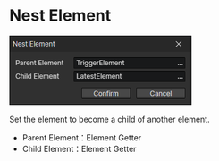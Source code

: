 # Nest Element

![](img/nestElement-1.png)

Set the element to become a child of another element.

- Parent Element：Element Getter
- Child Element：Element Getter